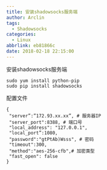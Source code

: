 ```yaml
---
title: 安装shadowsocks服务端
author: Arclin
tags:
  - Shadowsocks
categories:
  - Linux
abbrlink: eb81866c
date: 2018-02-18 22:15:00
---
```

安装shadowsocks服务端

<!-- more -->

```
sudo yum install python-pip
sudo pip install shadowsocks
```

配置文件

```
{
 "server”:”172.93.xx.xx”, # 服务器IP 
 "server_port":8388, # 端口号
 "local_address": "127.0.0.1",
 "local_port”:1080,
 "password":"gtPtAb)Wsss", # 密码
 "timeout":300,
 "method":"aes-256-cfb",# 加密类型
 "fast_open": false
}
```